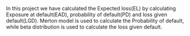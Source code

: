 In this project we have calculated the Expected loss(EL) by calculating Exposure at default(EAD), probability of default(PD) and loss given default(LGD).
Merton model is used to calculate the Probability of default, while beta distribution is used to calculate the loss given default.
